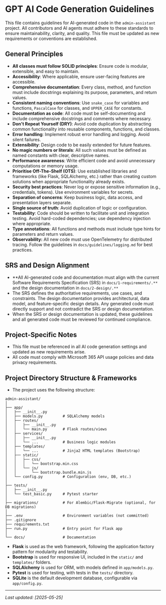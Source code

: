# GPT AI Code Generation Guidelines

This file contains guidelines for AI-generated code in the `admin-assistant` project. All contributors and AI agents must adhere to these standards to ensure maintainability, clarity, and quality. This file must be updated as new requirements or conventions are established.

## General Principles
- **All classes must follow SOLID principles**: Ensure code is modular, extensible, and easy to maintain.
- **Accessibility**: Where applicable, ensure user-facing features are accessible.
- **Comprehensive documentation**: Every class, method, and function must include docstrings explaining its purpose, parameters, and return values.
- **Consistent naming conventions**: Use `snake_case` for variables and functions, `PascalCase` for classes, and `UPPER_CASE` for constants.
- **Documentation as code**: All code must be self-documenting and include comprehensive docstrings and comments where necessary.
- **Don't Repeat Yourself (DRY)**: Avoid code duplication by abstracting common functionality into reusable components, functions, and classes.
- **Error handling**: Implement robust error handling and logging. Avoid silent failures.
- **Extensibility**: Design code to be easily extended for future features.
- **No magic numbers or literals**: All such values must be defined as named constants with clear, descriptive names.
- **Performance awareness**: Write efficient code and avoid unnecessary computations or memory usage.
- **Prioritise Off-The-Shelf (OTS)**: Use established libraries and frameworks (like Flask, SQLAlchemy, etc.) rather than creating custom solutions when appropriate functionality already exists.
- **Security best practices**: Never log or expose sensitive information (e.g., credentials, tokens). Use environment variables for secrets.
- **Separation of concerns**: Keep business logic, data access, and presentation layers separate.
- **Single source of truth**: Avoid duplication of logic or configuration.
- **Testability**: Code should be written to facilitate unit and integration testing. Avoid hard-coded dependencies; use dependency injection where appropriate.
- **Type annotations**: All functions and methods must include type hints for parameters and return values.
- **Observability:** All new code must use OpenTelemetry for distributed tracing. Follow the guidelines in `docs/guidelines/logging.md` for best practices.

## SRS and Design Alignment
- **All AI-generated code and documentation must align with the current Software Requirements Specification (SRS) in `docs/1-requirements/.**` and the design documentation in `docs/2-design/.**`
- The SRS defines the authoritative requirements, use cases, and constraints. The design documentation provides architectural, data model, and feature-specific design details. Any generated code must directly support and not contradict the SRS or design documentation.
- When the SRS or design documentation is updated, these guidelines and all generated code must be reviewed for continued compliance.

## Project-Specific Notes
- This file must be referenced in all AI code generation settings and updated as new requirements arise.
- All code must comply with Microsoft 365 API usage policies and data privacy requirements.

## Project Directory Structure & Frameworks
- The project uses the following structure:

```
admin-assistant/
│
├── app/
│   ├── __init__.py
│   ├── models.py         # SQLAlchemy models
│   ├── routes/
│   │   ├── __init__.py
│   │   └── main.py       # Flask routes/views
│   ├── services/
│   │   ├── __init__.py
│   │   └── ...           # Business logic modules
│   ├── templates/
│   │   └── ...           # Jinja2 HTML templates (Bootstrap)
│   ├── static/
│   │   ├── css/
│   │   │   └── bootstrap.min.css
│   │   └── js/
│   │       └── bootstrap.bundle.min.js
│   └── config.py         # Configuration (env, DB, etc.)
│
├── tests/
│   ├── __init__.py
│   └── test_basic.py     # Pytest starter
│
├── migrations/           # For Alembic/Flask-Migrate (optional, for DB migrations)
│
├── .env                  # Environment variables (not committed)
├── .gitignore
├── requirements.txt
├── run.py                # Entry point for Flask app
│
└── docs/                 # Documentation
```

- **Flask** is used as the web framework, following the application factory pattern for modularity and testability.
- **Bootstrap** is used for responsive UI, included in the `static/` and `templates/` folders.
- **SQLAlchemy** is used for ORM, with models defined in `app/models.py`.
- **Pytest** is used for testing, with tests in the `tests/` directory.
- **SQLite** is the default development database, configurable via `app/config.py`.

---
_Last updated: [2025-05-25]_